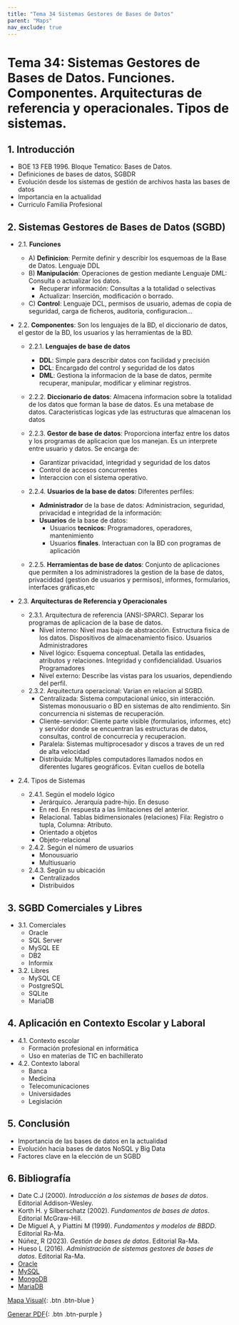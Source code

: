 ```yaml
---
title: "Tema 34 Sistemas Gestores de Bases de Datos"
parent: "Maps"
nav_exclude: true
---
```


# Tema 34: Sistemas Gestores de Bases de Datos. Funciones. Componentes. Arquitecturas de referencia y operacionales. Tipos de sistemas.

## 1. Introducción
- BOE 13 FEB 1996. Bloque Tematico: Bases de Datos.  
- Definiciones de bases de datos, SGBDR
- Evolución desde los sistemas de gestión de archivos hasta las bases de datos
- Importancia en la actualidad
- Curriculo Familia Profesional

## 2. Sistemas Gestores de Bases de Datos (SGBD)
- 2.1. **Funciones**
  -  A) **Definicion**: Permite definir y describir los esquemoas de la Base de Datos. Lenguaje DDL
  -  B) **Manipulación**: Operaciones de gestion mediante Lenguaje DML: Consulta o actualizar los datos. 
     - Recuperar información: Consultas a la totalidad o selectivas
     - Actualizar: Inserción, modificación o borrado.
  -  C) **Control**: Lenguaje DCL, permisos de usuario, ademas de copia de seguridad, carga de ficheros, auditoria, configuracion...

- 2.2. **Componentes**: Son los lenguajes de la BD, el diccionario de datos, el gestor de la BD, los usuarios y las herramientas de la BD.
  - 2.2.1. **Lenguajes de base de datos**
    - **DDL**: Simple para describir datos con facilidad y precisión
    - **DCL**: Encargado del control y seguridad de los datos
    - **DML**: Gestiona la informacion de la base de datos, permite recuperar, manipular, modificar y eliminar registros.
  
  - 2.2.2. **Diccionario de datos**: Almacena informacion sobre la totalidad de los datos que forman la base de datos. Es una metabase de datos. Caracteristicas logicas yde las estructuras que almacenan los datos
  - 2.2.3. **Gestor de base de datos**: Proporciona interfaz entre los datos y los programas de aplicacion que los manejan. Es un interprete entre usuario y datos. Se encarga de: 
    - Garantizar privacidad, integridad y seguridad de los datos
    - Control de accesos concurrentes
    - Interaccion con el sistema operativo.
  - 2.2.4. **Usuarios de la base de datos**: Diferentes perfiles:
    - **Administrador** de la base de datos: Administracion, seguridad, privacidad e integridad de la información:
    - **Usuarios** de la base de datos:
      - Usuarios **tecnicos**: Programadores, operadores, mantenimiento
      - Usuarios **finales**. Interactuan con la BD con programas de aplicación
  - 2.2.5. **Herramientas de base de datos**: Conjunto de aplicaciones que permiten a los administradores la gestion de la base de datos, privaciddad (gestion de usuarios y permisos), informes, formularios, interfaces gráficas,etc
  
- 2.3. **Arquitecturas de Referencia y Operacionales**
   - 2.3.1. Arquitectura de referencia (ANSI-SPARC). Separar los programas de aplicacion de la base de datos.
      - Nivel interno: Nivel mas bajo de abstracción. Estructura fisica de los datos. Dispositivos de almacenamiento fisico. Usuarios Administradores
      - Nivel lógico: Esquema conceptual. Detalla las entidades, atributos y relaciones. Integridad y confidencialidad. Usuarios Programadores
      - Nivel externo: Describe las vistas para los usuarios, dependiendo del perfil. 
   - 2.3.2. Arquitectura operacional: Varian en relacion al SGBD.
      - Centralizada: Sistema computacional único, sin interacción. Sistemas monousuario o BD en sistemas de alto rendimiento. Sin concurrencia ni sistemas de recuperación.
      - Cliente-servidor: Cliente parte visible (formularios, informes, etc) y servidor donde se encuentran las estructuras de datos, consultas, control de concurrecia y recuperacion.
      - Paralela: Sistemas multiprocesador y discos a traves de un red de alta velocidad
      - Distribuida: Multiples computadores llamados nodos en diferentes lugares geográficos. Evitan cuellos de botella
- 2.4. Tipos de Sistemas
  - 2.4.1. Según el modelo lógico
      - Jerárquico. Jerarquía padre-hijo. En desuso
      - En red. En respuesta a las limitaciones del anterior. 
      - Relacional. Tablas bidimensionales (relaciones) Fila: Registro o tupla, Columna: Atributo.
      - Orientado a objetos
      - Objeto-relacional
  - 2.4.2. Según el número de usuarios
      - Monousuario
      - Multiusuario
  - 2.4.3. Según su ubicación
      - Centralizados
      - Distribuidos

## 3. SGBD Comerciales y Libres
- 3.1. Comerciales
   - Oracle
   - SQL Server
   - MySQL EE
   - DB2
   - Informix
- 3.2. Libres
   - MySQL CE
   - PostgreSQL
   - SQLite
   - MariaDB

## 4. Aplicación en Contexto Escolar y Laboral
- 4.1. Contexto escolar
   - Formación profesional en informática
   - Uso en materias de TIC en bachillerato
- 4.2. Contexto laboral
   - Banca
   - Medicina
   - Telecomunicaciones
   - Universidades
   - Legislación

## 5. Conclusión
- Importancia de las bases de datos en la actualidad
- Evolución hacia bases de datos NoSQL y Big Data
- Factores clave en la elección de un SGBD

## 6. Bibliografía
- Date C.J (2000). *Introducción a los sistemas de bases de datos*. Editorial Addison-Wesley.
- Korth H. y Silberschatz (2002). *Fundamentos de bases de datos*. Editorial McGraw-Hill.
- De Miguel A, y Piattini M (1999). *Fundamentos y modelos de BBDD*. Editorial Ra-Ma.
- Núñez, R (2023). *Gestión de bases de datos*. Editorial Ra-Ma.
- Hueso L (2016). *Administración de sistemas gestores de bases de datos*. Editorial Ra-Ma.
- [Oracle](https://www.oracle.com/)
- [MySQL](https://www.mysql.com/)
- [MongoDB](https://www.mongodb.com/)
- [MariaDB](https://mariadb.org/)


[Mapa Visual](tema34map.html){: .btn .btn-blue }

[Generar PDF](tema34.pdf){: .btn .btn-purple }
